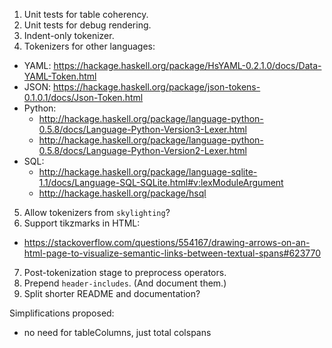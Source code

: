 1. Unit tests for table coherency.
2. Unit tests for debug rendering.
3. Indent-only tokenizer.
4. Tokenizers for other languages:
  - YAML: https://hackage.haskell.org/package/HsYAML-0.2.1.0/docs/Data-YAML-Token.html
  - JSON: https://hackage.haskell.org/package/json-tokens-0.1.0.1/docs/Json-Token.html
  - Python:
      * http://hackage.haskell.org/package/language-python-0.5.8/docs/Language-Python-Version3-Lexer.html
      * http://hackage.haskell.org/package/language-python-0.5.8/docs/Language-Python-Version2-Lexer.html
  - SQL:
      * http://hackage.haskell.org/package/language-sqlite-1.1/docs/Language-SQL-SQLite.html#v:lexModuleArgument
      * http://hackage.haskell.org/package/hsql
5. Allow tokenizers from `skylighting`?
6. Support tikzmarks in HTML:
  - https://stackoverflow.com/questions/554167/drawing-arrows-on-an-html-page-to-visualize-semantic-links-between-textual-spans#623770
7. Post-tokenization stage to preprocess operators.
8. Prepend `header-includes`. (And document them.)
9. Split shorter README and documentation?

Simplifications proposed:
* no need for tableColumns, just total colspans
